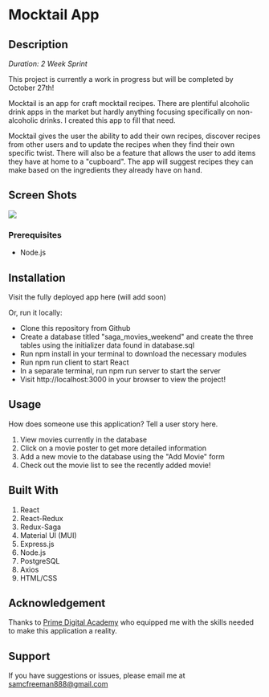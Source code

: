 # Mocktail App

## Description

_Duration: 2 Week Sprint_

This project is currently a work in progress but will be completed by October 27th!

Mocktail is an app for craft mocktail recipes.  There are plentiful alcoholic drink apps in the market but hardly anything focusing specifically on non-alcoholic drinks.  I created this app to fill that need.

Mocktail gives the user the ability to add their own recipes, discover recipes from other users and to update the recipes when they find their own specific twist.  There will also be a feature that allows the user to add items they have at home to a "cupboard".  The app will suggest recipes they can make based on the ingredients they already have on hand.



## Screen Shots

<img src="public/images/"/>

### Prerequisites

- Node.js

## Installation

Visit the fully deployed app here (will add soon)

Or, run it locally:

- Clone this repository from Github
- Create a database titled "saga_movies_weekend" and create the three tables using the initializer data found in database.sql
- Run npm install in your terminal to download the necessary modules
- Run npm run client to start React
- In a separate terminal, run npm run server to start the server
- Visit http://localhost:3000 in your browser to view the project!

## Usage
How does someone use this application? Tell a user story here.

1. View movies currently in the database
2. Click on a movie poster to get more detailed information
3. Add a new movie to the database using the "Add Movie" form
4. Check out the movie list to see the recently added movie!




## Built With

1. React
2. React-Redux
3. Redux-Saga
4. Material UI (MUI)
5. Express.js
6. Node.js
7. PostgreSQL
8. Axios
9. HTML/CSS


## Acknowledgement
Thanks to [Prime Digital Academy](www.primeacademy.io) who equipped me with the skills needed to make this application a reality. 

## Support
If you have suggestions or issues, please email me at [samcfreeman888@gmail.com](samcfreeman888@gmail.com)